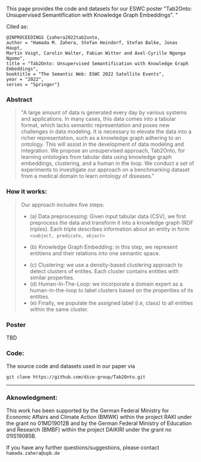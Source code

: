 This page provides the code and datasets for our ESWC poster "Tab2Onto: Unsupervised Semantification with Knowledge Graph Embeddings".
"

Cited as:
```
@INPROCEEDINGS {zahera2022tab2onto, 
author = "Hamada M. Zahera, Stefan Heindorf, Stefan Balke, Jonas Haupt, 
Martin Voigt, Carolin Walter, Fabian Witter and Axel-Cyrille Ngonga Ngomo", 
title = "Tab2Onto: Unsupervised Semantification with Knowledge Graph Embeddings",
booktitle = "The Semantic Web: ESWC 2022 Satellite Events", 
year = "2022",
series = "Springer"}
``` 

### Abstract
>"A large amount of data is generated every day by various systems and applications. In many cases, this data comes into a tabular format, which lacks semantic representation and poses new challenges in data modeling. It is necessary to elevate the data into a richer representation, such as a knowledge graph adhering to an ontology. This will assist in the development of data modeling and integration. We propose an unsupervised approach, Tab2Onto, for learning ontologies from tabular data using knowledge graph embeddings, clustering, and a human in the loop. We conduct a set of experiments to investigate our approach on a benchmarking dataset from a medical domain to learn ontology of diseases."

### How it works:
>Our approach includes five steps:
 >- (a) Data preprocessing: Given input tabular data (CSV), we first preprocess the data and transform it into a knowledge graph (RDF triples). Each triple describes information about an entity in form `<subject, predicate, object>`
 >* (b) Knowledge Graph Embedding: in this step, we represent entitiens and their relations into one semantic space. 
 >- (c) Clustering: we use a density-based clustering approach to detect clusters of entites. Each cluster contains entities with similar properties.
 >- (d) Human-In-The-Loop: we incorporate a domain expert as a human-in-the-loop to label clusters based on the properities of its entities. 
 >- (e) Finally, we populate the assigned label (i.e, class) to all entities within the same cluster.

### Poster
TBD
### Code: 
The source code and datasets used in our paper via

`git clone https://github.com/dice-group/Tab2Onto.git`

***
### Aknowledgment: 

This work has been supported by the German Federal Ministry for Economic Affairs and Climate Action (BMWK) within the project RAKI under the grant no 01MD19012B and by the German Federal Ministry of Education and Research (BMBF) within the project DAIKIRI under the grant no 01IS19085B.

If you have any further questions/suggestions, please contact `hamada.zahera@upb.de`
